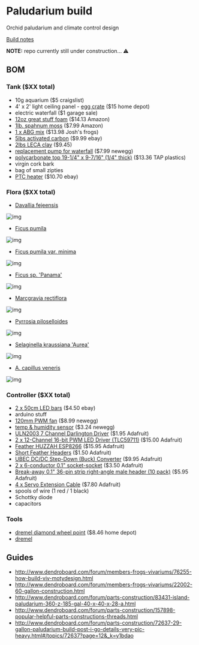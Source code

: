 # Paludarium build
Orchid paludarium and climate control design

[Build notes](https://photoscs.wordpress.com/2016/10/26/diy-terrarium/)

**NOTE:** repo currently still under construction... :warning:

## BOM

### Tank ($XX total)
- 10g aquarium ($5 craigslist)
- 4' x 2' light ceiling panel - [egg crate](https://www.google.com/shopping/product/3379815341616733842?lsf=seller:8740,store:5944499324702331793,lsfqd:0&prds=oid:14257488563428501297&q=lamp+shade&hl=en&ei=eTnxV-OXMIKFmwGgpYAQ&lsft=cm_mmc:Shopping-_-LIAs-_-D23-_-202025149&lsft=gclid:CNbavtzIvM8CFQERaQodmhcDuA) ($15 home depot)
- electric waterfall ($1 garage sale)
- [12oz great stuff foam](https://www.amazon.com/gp/product/B001AQ0FVC/ref=od_aui_detailpages00?ie=UTF8&psc=1) ($14.13 Amazon)
- [1lb. spahnum moss](https://www.amazon.com/gp/product/B00I6AJKVG/ref=od_aui_detailpages00?ie=UTF8&psc=1) ($7.99 Amazon)
- [1 x ABG mix](http://www.joshsfrogs.com/abg-mix-4-quart-1-gallon.html) ($13.98 Josh's frogs)
- [5lbs activated carbon](http://cgi.ebay.com/ws/eBayISAPI.dll?ViewItem&item=181084875793) ($9.99 ebay)
- [2lbs LECA clay](http://cgi.ebay.com/ws/eBayISAPI.dll?ViewItem&item=121695905138) ($9.45)
- [replacement pump for waterfall](http://www.newegg.com/Product/Product.aspx?Item=9SIA1GK2CA3065) ($7.99 newegg)
- [polycarbonate top 19-1/4" x 9-7/16" (1/4" thick)](http://www.tapplastics.com/product/plastics/cut_to_size_plastic/polycarbonate_sheets/516) ($13.36 TAP plastics)
- virgin cork bark
- bag of small zipties
- [PTC heater](http://www.ebay.com/itm/AC110V-100W-Electric-Ceramic-Thermostatic-Insulation-PTC-Heating-Element-Heater-/311682973018?hash=item4891c0bd5a:g:rc0AAOSwn7JYFGnt) ($10.70 ebay)

### Flora ($XX total)
- [Davallia fejeensis](https://www.glassboxtropicals.com/ProductDetails.asp?ProductCode=Davfej)

![img](https://cdn3.volusion.com/vvmrs.uvnbd/v/vspfiles/photos/Davfej-2T.jpg?1461775256)

- [Ficus pumila](https://www.glassboxtropicals.com/ProductDetails.asp?ProductCode=Ficpum)

![img](https://cdn3.volusion.com/vvmrs.uvnbd/v/vspfiles/photos/Ficpum-2T.jpg?1461775256)

- [Ficus pumila var. minima](https://www.glassboxtropicals.com/ProductDetails.asp?ProductCode=Ficpumminima)

![img](https://cdn3.volusion.com/vvmrs.uvnbd/v/vspfiles/photos/Ficpumminima-2T.jpg?1461775256)

- [Ficus sp. 'Panama'](https://www.glassboxtropicals.com/ProductDetails.asp?ProductCode=Ficpan)

![img](https://cdn3.volusion.com/vvmrs.uvnbd/v/vspfiles/photos/Ficpan-2T.jpg?1461775256)

- [Marcgravia rectiflora](https://www.glassboxtropicals.com/ProductDetails.asp?ProductCode=marcrect)

![img](https://cdn3.volusion.com/vvmrs.uvnbd/v/vspfiles/photos/marcrect-2T.jpg?1461775256)

- [Pyrrosia piloselloides](https://www.glassboxtropicals.com/ProductDetails.asp?ProductCode=Pyrpil)

![img](https://cdn3.volusion.com/vvmrs.uvnbd/v/vspfiles/photos/Pyrpil-2T.jpg?1461775256)

- [Selaginella kraussiana 'Aurea'](https://www.google.com/search?q=Selaginella+kraussiana)

![img](http://www.logees.com/media/catalog/product/cache/1/image/9df78eab33525d08d6e5fb8d27136e95/f/6/f6027-2-large.jpg)

- [A. capillus veneris](https://www.google.com/search?q=A.+capillus+veneris)

![img](http://nathistoc.bio.uci.edu/plants/Ferns/Adiantum%20capillus-veneris/Adiantum%20capillus-veneris2b.jpg)


### Controller ($XX total)
- [2 x 50cm LED bars](http://www.ebay.com/itm/12V-36-SMD-5630-50CM-0-5M-Waterproof-LED-Hard-Strip-Bar-Light-Tube-w-Cover-Cap/232100208769?_trksid=p2047675.c100623.m-1&_trkparms=aid%3D222007%26algo%3DSIC.MBE%26ao%3D1%26asc%3D38530%26meid%3Db9e91e8576b8490f9004b4baea860929%26pid%3D100623%26rk%3D1%26rkt%3D6%26sd%3D231968301261) ($4.50 ebay)
- arduino stuff
- [120mm PWM fan](http://www.newegg.com/Product/Product.aspx?Item=N82E16835494006) ($8.99 newegg)
- [temp & humidity sensor](http://www.newegg.com/Product/Product.aspx?Item=9SIABR04N71130) ($3.24 newegg)
- [ULN2003 7 Channel Darlington Driver](https://www.adafruit.com/products/970) ($1.95 Adafruit)
- [2 x 12-Channel 16-bit PWM LED Driver (TLC59711)](https://www.adafruit.com/products/1455) ($15.00 Adafruit)
- [Feather HUZZAH ESP8266](https://www.adafruit.com/products/2821) ($15.95 Adafruit)
- [Short Feather Headers](https://www.adafruit.com/products/2940) ($1.50 Adafruit)
- [UBEC DC/DC Step-Down (Buck) Converter](https://www.adafruit.com/products/1385) ($9.95 Adafruit)
- [2 x 6-conductor 0.1" socket-socket](https://www.adafruit.com/products/206) ($3.50 Adafruit)
- [Break-away 0.1" 36-pin strip right-angle male header (10 pack)](https://www.adafruit.com/products/1540) ($5.95 Adafruit)
- [4 x Servo Extension Cable](https://www.adafruit.com/products/972) ($7.80 Adafruit)
- spools of wire (1 red / 1 black)
- Schottky diode
- capacitors

### Tools
- [dremel diamond wheel point](https://www.dremel.com/en_US/products/-/show-product/accessories/7144-diamond-wheel-point) ($8.46 home depot)
- [dremel](https://www.dremel.com/en_US/products/-/show-product/tools/4000-high-performance-rotary-tool)


## Guides
- http://www.dendroboard.com/forum/members-frogs-vivariums/76255-how-build-viv-motydesign.html
- http://www.dendroboard.com/forum/members-frogs-vivariums/22002-60-gallon-construction.html
- http://www.dendroboard.com/forum/parts-construction/83431-island-paludarium-360-z-185-gal-40-x-40-x-28-a.html
- http://www.dendroboard.com/forum/parts-construction/157898-popular-helpful-parts-constructions-threads.html
- http://www.dendroboard.com/forum/parts-construction/72637-29-gallon-paludarium-build-post-i-go-details-very-pic-heavy.html#/topics/72637?page=12&_k=y1bdao
